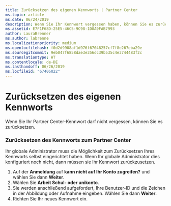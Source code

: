 ```yaml
---
title: Zurücksetzen des eigenen Kennworts | Partner Center
ms.topic: article
ms.date: 06/24/2019
description: Wenn Sie Ihr Kennwort vergessen haben, können Sie es zurücksetzen.
ms.assetid: E7F1F68D-25E5-46C5-9C98-1D0A9FAB7993
author: LauraBrenner
ms.author: labrenne
ms.localizationpriority: medium
ms.openlocfilehash: f0d2d9908af1d976f67048257cf7f8e267eba29e
ms.sourcegitcommit: 9eb047f6858dae3e356dc39b535c4e3744483f2c
ms.translationtype: HT
ms.contentlocale: de-DE
ms.lasthandoff: 06/26/2019
ms.locfileid: "67406022"
---
```

# <a name="reset-my-password"></a>Zurücksetzen des eigenen Kennworts

Wenn Sie Ihr Partner Center-Kennwort darf nicht vergessen, können Sie es zurücksetzen.

### <a name="to-reset-your-password-to-partner-center"></a>Zurücksetzen des Kennworts zum Partner Center

Ihr globale Administrator muss die Möglichkeit zum Zurücksetzen Ihres Kennworts selbst eingerichtet haben. Wenn Ihr globale Administrator dies konfiguriert noch nicht, dann müssen sie Ihr Kennwort zurückzusetzen. 

1. Auf der **Anmeldung** auf **kann nicht auf Ihr Konto zugreifen?** und wählen Sie dann **Weiter**.
2. Wählen Sie **Arbeit Schul- oder unikonto**.
3. Sie werden anschließend aufgefordert, Ihre Benutzer-ID und die Zeichen in der Abbildung oder Aufnahme eingeben. Wählen Sie dann **Weiter**.
4. Richten Sie Ihr neues Kennwort ein.
